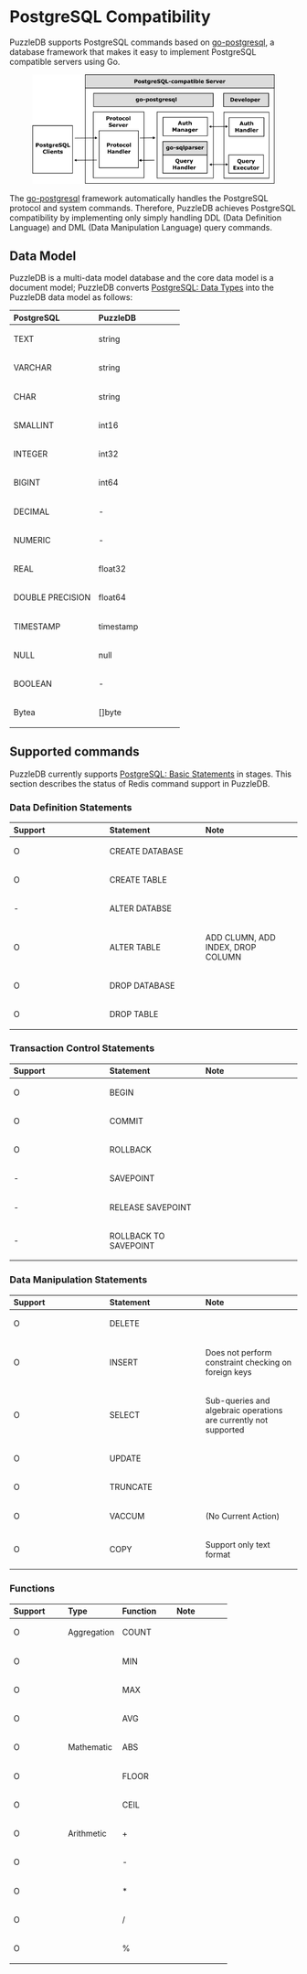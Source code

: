 # PostgreSQL Compatibility

PuzzleDB supports PostgreSQL commands based on [go-postgresql](https://github.com/cybergarage/go-postgresql), a database framework that makes it easy to implement PostgreSQL compatible servers using Go.

<figure>
<img src="https://raw.githubusercontent.com/cybergarage/go-postgresql/master/doc/img/framework.png" alt="framework" />
</figure>

The [go-postgresql](https://github.com/cybergarage/go-postgresql) framework automatically handles the PostgreSQL protocol and system commands. Therefore, PuzzleDB achieves PostgreSQL compatibility by implementing only simply handling DDL (Data Definition Language) and DML (Data Manipulation Language) query commands.

## Data Model

PuzzleDB is a multi-data model database and the core data model is a document model; PuzzleDB converts [PostgreSQL: Data Types](https://www.postgresql.org/docs/current/datatype.html) into the PuzzleDB data model as follows:

<table>
<colgroup>
<col style="width: 50%" />
<col style="width: 50%" />
</colgroup>
<thead>
<tr>
<th style="text-align: left;">PostgreSQL</th>
<th style="text-align: left;">PuzzleDB</th>
</tr>
</thead>
<tbody>
<tr>
<td style="text-align: left;"><p>TEXT</p></td>
<td style="text-align: left;"><p>string</p></td>
</tr>
<tr>
<td style="text-align: left;"><p>VARCHAR</p></td>
<td style="text-align: left;"><p>string</p></td>
</tr>
<tr>
<td style="text-align: left;"><p>CHAR</p></td>
<td style="text-align: left;"><p>string</p></td>
</tr>
<tr>
<td style="text-align: left;"><p>SMALLINT</p></td>
<td style="text-align: left;"><p>int16</p></td>
</tr>
<tr>
<td style="text-align: left;"><p>INTEGER</p></td>
<td style="text-align: left;"><p>int32</p></td>
</tr>
<tr>
<td style="text-align: left;"><p>BIGINT</p></td>
<td style="text-align: left;"><p>int64</p></td>
</tr>
<tr>
<td style="text-align: left;"><p>DECIMAL</p></td>
<td style="text-align: left;"><p>-</p></td>
</tr>
<tr>
<td style="text-align: left;"><p>NUMERIC</p></td>
<td style="text-align: left;"><p>-</p></td>
</tr>
<tr>
<td style="text-align: left;"><p>REAL</p></td>
<td style="text-align: left;"><p>float32</p></td>
</tr>
<tr>
<td style="text-align: left;"><p>DOUBLE PRECISION</p></td>
<td style="text-align: left;"><p>float64</p></td>
</tr>
<tr>
<td style="text-align: left;"><p>TIMESTAMP</p></td>
<td style="text-align: left;"><p>timestamp</p></td>
</tr>
<tr>
<td style="text-align: left;"><p>NULL</p></td>
<td style="text-align: left;"><p>null</p></td>
</tr>
<tr>
<td style="text-align: left;"><p>BOOLEAN</p></td>
<td style="text-align: left;"><p>-</p></td>
</tr>
<tr>
<td style="text-align: left;"><p>Bytea</p></td>
<td style="text-align: left;"><p>[]byte</p></td>
</tr>
</tbody>
</table>

## Supported commands

PuzzleDB currently supports [PostgreSQL: Basic Statements](https://www.postgresql.org/docs/current/plpgsql-statements.html) in stages. This section describes the status of Redis command support in PuzzleDB.

### Data Definition Statements

<table>
<colgroup>
<col style="width: 33%" />
<col style="width: 33%" />
<col style="width: 33%" />
</colgroup>
<thead>
<tr>
<th style="text-align: left;">Support</th>
<th style="text-align: left;">Statement</th>
<th style="text-align: left;">Note</th>
</tr>
</thead>
<tbody>
<tr>
<td style="text-align: left;"><p>O</p></td>
<td style="text-align: left;"><p>CREATE DATABASE</p></td>
<td style="text-align: left;"></td>
</tr>
<tr>
<td style="text-align: left;"><p>O</p></td>
<td style="text-align: left;"><p>CREATE TABLE</p></td>
<td style="text-align: left;"></td>
</tr>
<tr>
<td style="text-align: left;"><p>-</p></td>
<td style="text-align: left;"><p>ALTER DATABSE</p></td>
<td style="text-align: left;"></td>
</tr>
<tr>
<td style="text-align: left;"><p>O</p></td>
<td style="text-align: left;"><p>ALTER TABLE</p></td>
<td style="text-align: left;"><p>ADD CLUMN, ADD INDEX, DROP COLUMN</p></td>
</tr>
<tr>
<td style="text-align: left;"><p>O</p></td>
<td style="text-align: left;"><p>DROP DATABASE</p></td>
<td style="text-align: left;"></td>
</tr>
<tr>
<td style="text-align: left;"><p>O</p></td>
<td style="text-align: left;"><p>DROP TABLE</p></td>
<td style="text-align: left;"></td>
</tr>
</tbody>
</table>

### Transaction Control Statements

<table>
<colgroup>
<col style="width: 33%" />
<col style="width: 33%" />
<col style="width: 33%" />
</colgroup>
<thead>
<tr>
<th style="text-align: left;">Support</th>
<th style="text-align: left;">Statement</th>
<th style="text-align: left;">Note</th>
</tr>
</thead>
<tbody>
<tr>
<td style="text-align: left;"><p>O</p></td>
<td style="text-align: left;"><p>BEGIN</p></td>
<td style="text-align: left;"></td>
</tr>
<tr>
<td style="text-align: left;"><p>O</p></td>
<td style="text-align: left;"><p>COMMIT</p></td>
<td style="text-align: left;"></td>
</tr>
<tr>
<td style="text-align: left;"><p>O</p></td>
<td style="text-align: left;"><p>ROLLBACK</p></td>
<td style="text-align: left;"></td>
</tr>
<tr>
<td style="text-align: left;"><p>-</p></td>
<td style="text-align: left;"><p>SAVEPOINT</p></td>
<td style="text-align: left;"></td>
</tr>
<tr>
<td style="text-align: left;"><p>-</p></td>
<td style="text-align: left;"><p>RELEASE SAVEPOINT</p></td>
<td style="text-align: left;"></td>
</tr>
<tr>
<td style="text-align: left;"><p>-</p></td>
<td style="text-align: left;"><p>ROLLBACK TO SAVEPOINT</p></td>
<td style="text-align: left;"></td>
</tr>
</tbody>
</table>

### Data Manipulation Statements

<table>
<colgroup>
<col style="width: 33%" />
<col style="width: 33%" />
<col style="width: 33%" />
</colgroup>
<thead>
<tr>
<th style="text-align: left;">Support</th>
<th style="text-align: left;">Statement</th>
<th style="text-align: left;">Note</th>
</tr>
</thead>
<tbody>
<tr>
<td style="text-align: left;"><p>O</p></td>
<td style="text-align: left;"><p>DELETE</p></td>
<td style="text-align: left;"></td>
</tr>
<tr>
<td style="text-align: left;"><p>O</p></td>
<td style="text-align: left;"><p>INSERT</p></td>
<td style="text-align: left;"><p>Does not perform constraint checking on foreign keys</p></td>
</tr>
<tr>
<td style="text-align: left;"><p>O</p></td>
<td style="text-align: left;"><p>SELECT</p></td>
<td style="text-align: left;"><p>Sub-queries and algebraic operations are currently not supported</p></td>
</tr>
<tr>
<td style="text-align: left;"><p>O</p></td>
<td style="text-align: left;"><p>UPDATE</p></td>
<td style="text-align: left;"></td>
</tr>
<tr>
<td style="text-align: left;"><p>O</p></td>
<td style="text-align: left;"><p>TRUNCATE</p></td>
<td style="text-align: left;"></td>
</tr>
<tr>
<td style="text-align: left;"><p>O</p></td>
<td style="text-align: left;"><p>VACCUM</p></td>
<td style="text-align: left;"><p>(No Current Action)</p></td>
</tr>
<tr>
<td style="text-align: left;"><p>O</p></td>
<td style="text-align: left;"><p>COPY</p></td>
<td style="text-align: left;"><p>Support only text format</p></td>
</tr>
</tbody>
</table>

### Functions

<table>
<colgroup>
<col style="width: 25%" />
<col style="width: 25%" />
<col style="width: 25%" />
<col style="width: 25%" />
</colgroup>
<thead>
<tr>
<th style="text-align: left;">Support</th>
<th style="text-align: left;">Type</th>
<th style="text-align: left;">Function</th>
<th style="text-align: left;">Note</th>
</tr>
</thead>
<tbody>
<tr>
<td style="text-align: left;"><p>O</p></td>
<td style="text-align: left;"><p>Aggregation</p></td>
<td style="text-align: left;"><p>COUNT</p></td>
<td style="text-align: left;"></td>
</tr>
<tr>
<td style="text-align: left;"><p>O</p></td>
<td style="text-align: left;"></td>
<td style="text-align: left;"><p>MIN</p></td>
<td style="text-align: left;"></td>
</tr>
<tr>
<td style="text-align: left;"><p>O</p></td>
<td style="text-align: left;"></td>
<td style="text-align: left;"><p>MAX</p></td>
<td style="text-align: left;"></td>
</tr>
<tr>
<td style="text-align: left;"><p>O</p></td>
<td style="text-align: left;"></td>
<td style="text-align: left;"><p>AVG</p></td>
<td style="text-align: left;"></td>
</tr>
<tr>
<td style="text-align: left;"><p>O</p></td>
<td style="text-align: left;"><p>Mathematic</p></td>
<td style="text-align: left;"><p>ABS</p></td>
<td style="text-align: left;"></td>
</tr>
<tr>
<td style="text-align: left;"><p>O</p></td>
<td style="text-align: left;"></td>
<td style="text-align: left;"><p>FLOOR</p></td>
<td style="text-align: left;"></td>
</tr>
<tr>
<td style="text-align: left;"><p>O</p></td>
<td style="text-align: left;"></td>
<td style="text-align: left;"><p>CEIL</p></td>
<td style="text-align: left;"></td>
</tr>
<tr>
<td style="text-align: left;"><p>O</p></td>
<td style="text-align: left;"><p>Arithmetic</p></td>
<td style="text-align: left;"><p>+</p></td>
<td style="text-align: left;"></td>
</tr>
<tr>
<td style="text-align: left;"><p>O</p></td>
<td style="text-align: left;"></td>
<td style="text-align: left;"><p>-</p></td>
<td style="text-align: left;"></td>
</tr>
<tr>
<td style="text-align: left;"><p>O</p></td>
<td style="text-align: left;"></td>
<td style="text-align: left;"><p>*</p></td>
<td style="text-align: left;"></td>
</tr>
<tr>
<td style="text-align: left;"><p>O</p></td>
<td style="text-align: left;"></td>
<td style="text-align: left;"><p>/</p></td>
<td style="text-align: left;"></td>
</tr>
<tr>
<td style="text-align: left;"><p>O</p></td>
<td style="text-align: left;"></td>
<td style="text-align: left;"><p>%</p></td>
<td style="text-align: left;"></td>
</tr>
</tbody>
</table>
